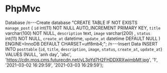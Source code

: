 # PhpMvc


Database
/n---Create database
"CREATE TABLE IF NOT EXISTS `manage_post` (
                `id` int(11) NOT NULL AUTO_INCREMENT PRIMARY KEY,
                `title` varchar(100) NOT NULL,
                `description` text,
                `image` varchar(200) ,
                `status` int(11) NOT NULL,
                `create_at` datetime,
                `update_at` datetime DEFAULT NULL
                ) ENGINE=InnoDB DEFAULT CHARSET=utf8mb4;";
/n---Insert Data
INSERT INTO `posttable` (`id`, `title`, `description`, `image`, `status`, `create_at`, `update_at`) VALUES (NULL, 'anh day', 'abc', 'https://cdn.mos.cms.futurecdn.net/yL3oYd7H2FHDDXRXwjmbMf.jpg', '1', '2021-03-02 16:29:59', '2021-03-03 16:29:59');
